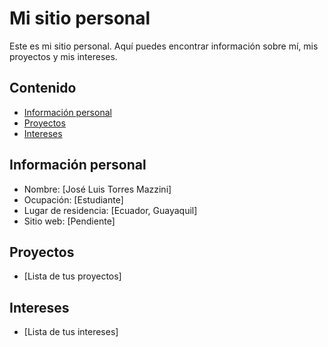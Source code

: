 # Mi sitio personal
Este es mi sitio personal. Aquí puedes encontrar información sobre mí, mis
proyectos y mis intereses.
## Contenido
* [Información personal](#información-personal)
* [Proyectos](#proyectos)
* [Intereses](#intereses)
## Información personal
* Nombre: [José Luis Torres Mazzini]
* Ocupación: [Estudiante]
* Lugar de residencia: [Ecuador, Guayaquil]
* Sitio web: [Pendiente]
## Proyectos
* [Lista de tus proyectos]
## Intereses
* [Lista de tus intereses]
